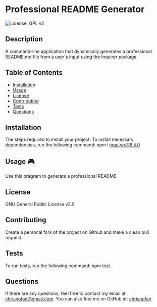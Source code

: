 # Professional README Generator
![License: GPL v2](https://img.shields.io/badge/License-GPL_v2-blue.svg)

## Description
A command-line application that dynamically generates a professional README.md file from a user's input using the Inquirer package.

## Table of Contents
* [Installation](#installation)
* [Usage](#usage-🎮)
* [License](#installation)
* [Contributing](#contributing)
* [Tests](#tests)
* [Questions](#questions)

## Installation
The steps required to install your project: To install necessary dependencies, run the following command: npm i inquirer@6.5.0

## Usage 🎮
Use this pragram to generate a professional README

## License
GNU General Public License v2.0

## Contributing
Create a personal fork of the project on Github and make a clean pull request.

## Tests
To run tests, run the following command: npm test

## Questions
If there are any questions, feel free to contact my email at: chrisnofan@gmail.com.
You can also find me on GitHub at: [chrisnofan](https://www.github.com/chrisnofan)




